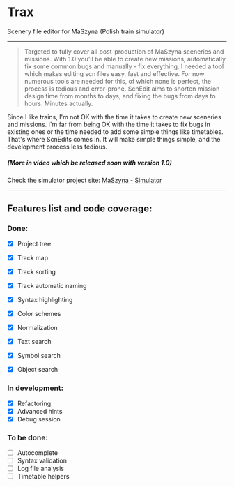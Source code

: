 # Trax
Scenery file editor for MaSzyna (Polish train simulator)

---

> Targeted to fully cover all post-production of MaSzyna sceneries and missions.
With 1.0 you'll be able to create new missions,
automatically fix some common bugs and manually - fix everything.
I needed a tool which makes editing scn files easy, fast and effective.
For now numerous tools are needed for this, of which none is perfect,
the process is tedious and error-prone.
ScnEdit aims to shorten mission design time from months to days, and fixing the bugs from days to hours.
Minutes actually.

Since I like trains, I'm not OK with the time it takes to create new sceneries and missions.
I'm far from being OK with the time it takes to fix bugs in existing ones or the time needed
to add some simple things like timetables.
That's where ScnEdits comes in. It will make simple things simple, and the development process less tedious.

##### (More in video which be released soon with version 1.0)

Check the simulator project site:
[MaSzyna - Simulator](http://eu07.pl)

---

## Features list and code coverage:

### Done:

- [x] Project tree
- [x] Track map
- [x] Track sorting
- [x] Track automatic naming
- [x] Syntax highlighting
- [x] Color schemes
- [x] Normalization
- [x] Text search
- [x] Symbol search
- [x] Object search


### In development:
- [x] Refactoring
- [x] Advanced hints
- [x] Debug session

### To be done:
- [ ] Autocomplete
- [ ] Syntax validation
- [ ] Log file analysis
- [ ] Timetable helpers